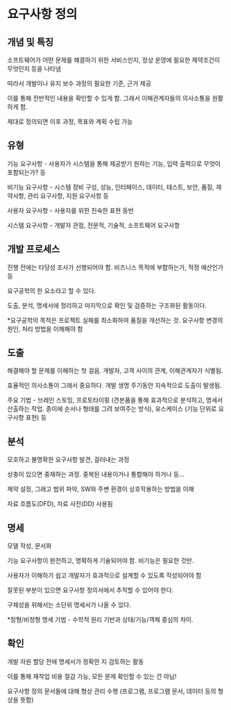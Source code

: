 # 요구사항 정의

## 개념 및 특징

소프트웨어가 어떤 문제를 해결하기 위한 서비스인지, 정상 운영에 필요한 제약조건이 무엇인지 등을 나타냄

따라서 개발이나 유지 보수 과정의 필요한 기준, 근거 제공

이를 통해 전반적인 내용을 확인할 수 있게 함. 그래서 이해관계자들의 의사소통을 원활하게 함.

제대로 정의되면 이후 과정, 목표와 계획 수립 가능

## 유형

기능 요구사항 - 사용자가 시스템을 통해 제공받기 원하는 기능, 입력 출력으로 무엇이 포함되는가? 등

비기능 요구사항 - 시스템 장비 구성, 성능, 인터페이스, 데이터, 테스트, 보안, 품질, 제약사항, 관리 요구사항, 지원 요구사항 등

사용자 요구사항 - 사용자를 위한 친숙한 표현 동반

시스템 요구사항 - 개발자 관점, 전문적, 기술적, 소프트웨어 요구사항

## 개발 프로세스

진행 전에는 타당성 조사가 선행되어야 함. 비즈니스 목적에 부합하는가, 적정 예산인가 등

요구공학의 한 요소라고 할 수 있다.

도출, 분석, 명세서에 정리하고 마지막으로 확인 및 검증하는 구조화된 활동이다.

\*요구공학의 목적은 프로젝트 실패를 최소화하여 품질을 개선하는 것. 요구사항 변경의 원인, 처리 방법을 이해해야 함

## 도출

해결해야 할 문제를 이해하는 첫 걸음. 개발자, 고객 사이의 관계, 이해관계자가 식별됨.

효율적인 의사소통이 그래서 중요하다. 개발 생명 주기동안 지속적으로 도출이 발생됨.

주요 기법 - 브레인 스토밍, 프로토타이핑 (견본품을 통해 효과적으로 분석하고, 명세서 산출하는 작업. 종이에 순서나 형태를 그려 보여주는 방식), 유스케이스 (기능 단위로 요구사항 표현) 등

## 분석

모호하고 불명확한 요구사항 발견, 걸러내는 과정

상충이 있으면 중재하는 과정. 중복된 내용이거나 통합해야 하거나 등...

제약 설정, 그래고 범위 파악, SW와 주변 환경이 상호작용하는 방법을 이해

자료 흐름도(DFD), 자료 사전(DD) 사용됨

## 명세

모델 작성, 문서화

기능 요구사항이 완전하고, 명확하게 기술되어야 함. 비기능은 필요한 것만.

사용자가 이해하기 쉽고 개발자가 효과적으로 설계할 수 있도록 작성되어야 함

잘못된 부분이 있으면 요구사항 정의서에서 추적할 수 있어야 한다.

구체성을 위해서는 소단위 명세서가 나올 수 있다.

\*정형/비정형 명세 기법 - 수학적 원리 기반과 상태/기능/객체 중심의 차이.

## 확인

개발 자원 할당 전에 명세서가 정확한 지 검토하는 활동

이를 통해 재작업 비용 절감 가능, 모든 문제 확인할 수 있는 건 아님!

요구사항 정의 문서들에 대해 형상 관리 수행 (프로그램, 프로그램 문서, 데이터 등의 형상을 뜻함)
